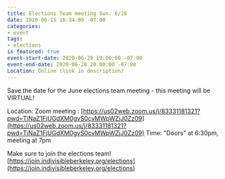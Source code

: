 ```yaml
---
title: Elections Team meeting Sun. 6/28
date: 2020-06-15 16:34:00 -07:00
categories:
- event
tags:
- elections
is featured: true
event-start-date: 2020-06-28 19:00:00 -07:00
event-end-date: 2020-06-28 20:00:00 -07:00
Location: Online (link in description)
---
```


Save the date for the June elections team meeting - this meeting will be VIRTUAL!

Location: Zoom meeting : [https://us02web.zoom.us/j/83331181321?pwd=TjNaZ1FjUGdXM0gvS0cvMWpWZjJ0Zz09](https://us02web.zoom.us/j/83331181321?pwd=TjNaZ1FjUGdXM0gvS0cvMWpWZjJ0Zz09)
Time: "Doors" at 6:30pm, meeting at 7pm

Make sure to join the elections team!
[https://join.indivisibleberkeley.org/elections](https://join.indivisibleberkeley.org/elections)